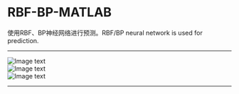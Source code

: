 # RBF-BP-MATLAB
使用RBF、BP神经网络进行预测。RBF/BP neural network is used for prediction.
****
![Image text](https://github.com/stxupengyu/PSO-RBF-NN/blob/master/img-folder/1.png)  
![Image text](https://github.com/stxupengyu/PSO-RBF-NN/blob/master/img-folder/2.png)  
![Image text](https://github.com/stxupengyu/PSO-RBF-NN/blob/master/img-folder/3.png)  
****
